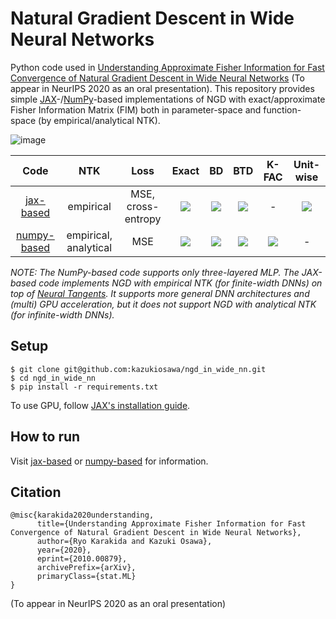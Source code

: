 # Natural Gradient Descent in Wide Neural Networks

Python code used in [Understanding Approximate Fisher Information for Fast Convergence of Natural Gradient Descent in Wide Neural Networks](https://arxiv.org/abs/2010.00879) (To appear in NeurIPS 2020 as an oral presentation).
This repository provides simple [JAX](https://github.com/google/jax)-/[NumPy](https://numpy.org/)-based implementations of NGD with exact/approximate Fisher Information Matrix (FIM) both in parameter-space and function-space (by empirical/analytical NTK).

![image](https://user-images.githubusercontent.com/7961228/96432037-4da79500-123f-11eb-9d13-d3666d06fa85.png)


| Code | NTK | Loss | Exact | BD | BTD | K-FAC | Unit-wise |
| :---: | :---: | :---: | :---: | :---: | :---: | :---: | :---: |
| [jax-based](./jax-based) | empirical | MSE, cross-entropy | <img src="https://latex.codecogs.com/png.latex?\dpi{130}&space;\checkmark"/> | <img src="https://latex.codecogs.com/png.latex?\dpi{130}&space;\checkmark"/> | <img src="https://latex.codecogs.com/png.latex?\dpi{130}&space;\checkmark"/> | - | <img src="https://latex.codecogs.com/png.latex?\dpi{130}&space;\checkmark"/> |
| [numpy-based](./numpy-based) | empirical, analytical | MSE | <img src="https://latex.codecogs.com/png.latex?\dpi{130}&space;\checkmark"/> | <img src="https://latex.codecogs.com/png.latex?\dpi{130}&space;\checkmark"/> | <img src="https://latex.codecogs.com/png.latex?\dpi{130}&space;\checkmark"/> | <img src="https://latex.codecogs.com/png.latex?\dpi{130}&space;\checkmark"/> | - |

*NOTE: The NumPy-based code supports only three-layered MLP. The JAX-based code implements NGD with empirical NTK (for finite-width DNNs) on top of [Neural Tangents](https://github.com/google/neural-tangents). It supports more general DNN architectures and (multi) GPU acceleration, but it does not support NGD with analytical NTK (for infinite-width DNNs).*

## Setup
```console
$ git clone git@github.com:kazukiosawa/ngd_in_wide_nn.git
$ cd ngd_in_wide_nn
$ pip install -r requirements.txt
```
To use GPU, follow [JAX's installation guide](https://github.com/google/jax#installation).

## How to run
Visit [jax-based](./jax-based) or [numpy-based](./numpy-based) for information.

## Citation
```
@misc{karakida2020understanding,
      title={Understanding Approximate Fisher Information for Fast Convergence of Natural Gradient Descent in Wide Neural Networks}, 
      author={Ryo Karakida and Kazuki Osawa},
      year={2020},
      eprint={2010.00879},
      archivePrefix={arXiv},
      primaryClass={stat.ML}
}
```
(To appear in NeurIPS 2020 as an oral presentation)
